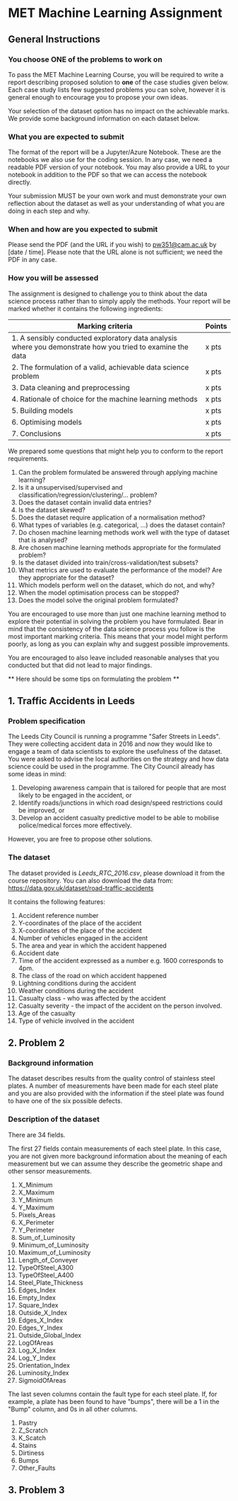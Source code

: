 # MET Machine Learning Assignment

## General Instructions

### You choose ONE of the problems to work on

To pass the MET Machine Learning Course, you will be required to write a report describing proposed solution to **one** of the case studies given below. Each case study lists few suggested problems you can solve, however it is general enough to encourage you to propose your own ideas.

Your selection of the dataset option has no impact on the achievable marks. We provide some background information on each dataset below.

### What you are expected to submit

The format of the report will be a Jupyter/Azure Notebook. These are the notebooks we also use for the coding session.
In any case, we need a readable PDF version of your notebook. You may also provide a URL to your notebook in addition to the PDF so that we can access the notebook directly.

Your submission MUST be your own work and must demonstrate your own reflection about the dataset as well as your understanding of what you are doing in each step and why.

### When and how are you expected to submit

Please send the PDF (and the URL if you wish) to pw351@cam.ac.uk by [date / time].
Please note that the URL alone is not sufficient; we need the PDF in any case.

### How you will be assessed

The assignment is designed to challenge you to think about the data science process rather than to simply apply the methods. Your report will be marked whether it contains the following ingredients:

|Marking criteria|Points|
|------|------|
|1. A sensibly conducted exploratory data analysis where you demonstrate how you tried to examine the data|x pts|
|2. The formulation of a valid, achievable data science problem|x pts|
|3. Data cleaning and preprocessing|x pts|
|4. Rationale of choice for the machine learning methods|x pts|
|5. Building models|x pts|
|6. Optimising models|x pts|
|7. Conclusions|x pts|

We prepared some questions that might help you to conform to the report requirements.

1. Can the problem formulated be answered through applying machine learning?
2. Is it a unsupervised/supervised and classification/regression/clustering/... problem?
3. Does the dataset contain invalid data entries?
4. Is the dataset skewed?
5. Does the dataset require application of a normalisation method?
6. What types of variables (e.g. categorical, ...) does the dataset contain?
7. Do chosen machine learning methods work well with the type of dataset that is analysed?
8. Are chosen machine learning methods appropriate for the formulated problem?
9. Is the dataset divided into train/cross-validation/test subsets?
10. What metrics are used to evaluate the performance of the model? Are they appropriate for the dataset?
11. Which models perform well on the dataset, which do not, and why?
12. When the model optimisation process can be stopped?
13. Does the model solve the original problem formulated?

You are encouraged to use more than just one machine learning method to explore their potential in solving the problem you have formulated. Bear in mind that the consistency of the data science process you follow is the most important marking criteria. This means that your model might perform poorly, as long as you can explain why and suggest possible improvements.

You are encouraged to also leave included reasonable analyses that you conducted but that did not lead to major findings.

** Here should be some tips on formulating the problem **

## 1. Traffic Accidents in Leeds

### Problem specification
The Leeds City Council is running a programme "Safer Streets in Leeds". They were collecting accident data in 2016 and now they would like to engage a team of data scientists to explore the usefulness of the dataset. You were asked to advise the local authorities on the strategy and how data science could be used in the programme. The City Council already has some ideas in mind:

1. Developing awareness campain that is tailored for people that are most likely to be engaged in the accident, or
2. Identify roads/junctions in which road design/speed restrictions could be improved, or
3. Develop an accident casualty predictive model to be able to mobilise police/medical forces more effectively.

However, you are free to propose other solutions.

### The dataset

The dataset provided is *Leeds_RTC_2016.csv*, please download it from the course repository. You can also download the data from: https://data.gov.uk/dataset/road-traffic-accidents

It contains the following features:
1. Accident reference number
2. Y-coordinates of the place of the accident
3. X-coordinates of the place of the accident
4. Number of vehicles engaged in the accident
5. The area and year in which the accident happened
6. Accident date
7. Time of the accident expressed as a number e.g. 1600 corresponds to 4pm.
8. The class of the road on which accident happened
9. Lightning conditions during the accident
10. Weather conditions during the accident
11. Casualty class - who was affected by the accident
12. Casualty severity - the impact of the accident on the person involved.
13. Age of the casualty
14. Type of vehicle involved in the accident

## 2. Problem 2

### Background information

The dataset describes results from the quality control of stainless steel plates.
A number of measurements have been made for each steel plate and you are also provided with the information if the steel plate was found to have one of the six possible defects.

### Description of the dataset

There are 34 fields. 

The first 27 fields contain measurements of each steel plate. In this case, you are not given more background information about the meaning of each measurement but we can assume they describe the geometric shape and other sensor measurements.

1. X_Minimum
1. X_Maximum
1. Y_Minimum
1. Y_Maximum
1. Pixels_Areas
1. X_Perimeter
1. Y_Perimeter
1. Sum_of_Luminosity
1. Minimum_of_Luminosity
1. Maximum_of_Luminosity
1. Length_of_Conveyer
1. TypeOfSteel_A300
1. TypeOfSteel_A400
1. Steel_Plate_Thickness
1. Edges_Index
1. Empty_Index
1. Square_Index
1. Outside_X_Index
1. Edges_X_Index 
1. Edges_Y_Index 
1. Outside_Global_Index 
1. LogOfAreas 
1. Log_X_Index 
1. Log_Y_Index 
1. Orientation_Index 
1. Luminosity_Index 
1. SigmoidOfAreas

The last seven columns contain the fault type for each steel plate. If, for example, a plate has been found to have "bumps", there will be a 1 in the "Bump" column, and 0s in all other columns.

1. Pastry
1. Z_Scratch
1. K_Scatch
1. Stains
1. Dirtiness
1. Bumps
1. Other_Faults

## 3. Problem 3
